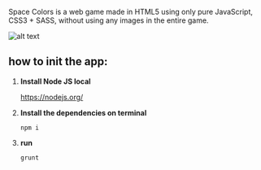 Space Colors is a web game made in HTML5 using only pure JavaScript, CSS3 + SASS, without using any images in the entire game.

![alt text](https://mir-s3-cdn-cf.behance.net/project_modules/max_1200/2c2914140842509.62491144b141e.gif)

## how to init the app:

1. **Install Node JS local**

    https://nodejs.org/


2. **Install the dependencies on terminal**

   ``npm i``


3. **run**

   `grunt`
